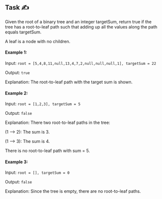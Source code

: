 ## Task ✍
Given the root of a binary tree and an integer targetSum, return true if the tree has a root-to-leaf path such that adding up all the values along the path equals targetSum.

A leaf is a node with no children.

#### Example 1:
Input: ```root = [5,4,8,11,null,13,4,7,2,null,null,null,1], targetSum = 22```

Output: ```true```

Explanation: The root-to-leaf path with the target sum is shown.

#### Example 2:
Input: ```root = [1,2,3], targetSum = 5```

Output: ```false```

Explanation: There two root-to-leaf paths in the tree:

(1 --> 2): The sum is 3.

(1 --> 3): The sum is 4.

There is no root-to-leaf path with sum = 5.

#### Example 3:
Input: ```root = [], targetSum = 0```

Output: ```false```

Explanation: Since the tree is empty, there are no root-to-leaf paths.
